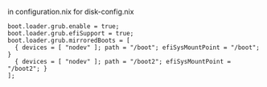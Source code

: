
in configuration.nix for disk-config.nix

    boot.loader.grub.enable = true;
    boot.loader.grub.efiSupport = true;
    boot.loader.grub.mirroredBoots = [
      { devices = [ "nodev" ]; path = "/boot"; efiSysMountPoint = "/boot"; }
      { devices = [ "nodev" ]; path = "/boot2"; efiSysMountPoint = "/boot2"; }
    ];

